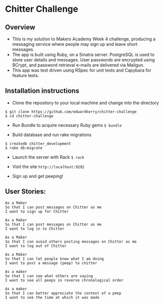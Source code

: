 Chitter Challenge
=================

Overview
-------
- This is my solution to Makers Academy Week 4 challenge, producing a messaging service where people may sign up and leave short messages.
- The app is built using Ruby, on a Sinatra server. PostgreSQL is used to store user details and messages. User passwords are encrypted using BCrypt, and password retrieval e-mails are delivered via Mailgun.
- This app was test driven using RSpec for unit tests and Capybara for feature tests.


Installation instructions
-------

- Clone the repository to your local machine and change into the directory
```
$ git clone https://github.com/edwardkerry/chitter-challenge
$ cd chitter-challenge
```

- Run Bundle to acquire necessary Ruby gems `$ bundle`

- Build database and run rake migrations
```
$ createdb chitter_development
$ rake db:migrate
```

- Launch the server with Rack `$ rack`

- Visit the site `http://localhost:9292`

- Sign up and get peeping!

User Stories:
-------

```
As a Maker
So that I can post messages on Chitter as me
I want to sign up for Chitter

As a Maker
So that I can post messages on Chitter as me
I want to log in to Chitter

As a Maker
So that I can avoid others posting messages on Chitter as me
I want to log out of Chitter

As a Maker
So that I can let people know what I am doing  
I want to post a message (peep) to chitter

As a maker
So that I can see what others are saying  
I want to see all peeps in reverse chronological order

As a maker
So that I can better appreciate the context of a peep
I want to see the time at which it was made
```

